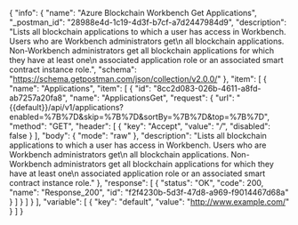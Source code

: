 {
  "info": {
    "name": "Azure Blockchain Workbench Get Applications",
    "_postman_id": "28988e4d-1c19-4d3f-b7cf-a7d2447984d9",
    "description": "Lists all blockchain applications to which a user has access in Workbench. Users who are Workbench administrators get\n             all blockchain applications. Non-Workbench administrators get all blockchain applications for which they have at least one\n             associated application role or an associated smart contract instance role.",
    "schema": "https://schema.getpostman.com/json/collection/v2.0.0/"
  },
  "item": [
    {
      "name": "Applications",
      "item": [
        {
          "id": "8cc2d083-026b-4611-a8fd-ab7257a20fa8",
          "name": "ApplicationsGet",
          "request": {
            "url": "{{default}}/api/v1/applications?enabled=%7B%7D&skip=%7B%7D&sortBy=%7B%7D&top=%7B%7D",
            "method": "GET",
            "header": [
              {
                "key": "Accept",
                "value": "*/*",
                "disabled": false
              }
            ],
            "body": {
              "mode": "raw"
            },
            "description": "Lists all blockchain applications to which a user has access in Workbench. Users who are Workbench administrators get\n             all blockchain applications. Non-Workbench administrators get all blockchain applications for which they have at least one\n             associated application role or an associated smart contract instance role."
          },
          "response": [
            {
              "status": "OK",
              "code": 200,
              "name": "Response_200",
              "id": "f2f4230b-5d3f-47d8-a969-f9014467d68a"
            }
          ]
        }
      ]
    }
  ],
  "variable": [
    {
      "key": "default",
      "value": "http://www.example.com/"
    }
  ]
}